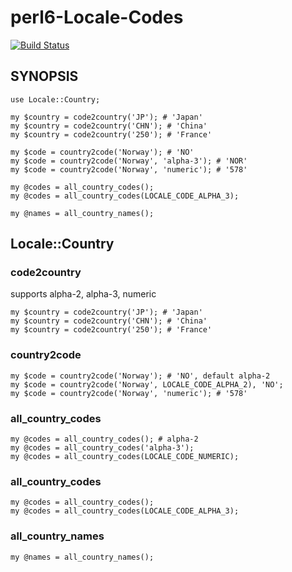 # perl6-Locale-Codes

[![Build Status](https://travis-ci.org/fayland/perl6-Locale-Codes.svg?branch=master)](https://travis-ci.org/fayland/perl6-Locale-Codes)

## SYNOPSIS

```
use Locale::Country;

my $country = code2country('JP'); # 'Japan'
my $country = code2country('CHN'); # 'China'
my $country = code2country('250'); # 'France'

my $code = country2code('Norway'); # 'NO'
my $code = country2code('Norway', 'alpha-3'); # 'NOR'
my $code = country2code('Norway', 'numeric'); # '578'

my @codes = all_country_codes();
my @codes = all_country_codes(LOCALE_CODE_ALPHA_3);

my @names = all_country_names();
```

## Locale::Country

### code2country

supports alpha-2, alpha-3, numeric

```
my $country = code2country('JP'); # 'Japan'
my $country = code2country('CHN'); # 'China'
my $country = code2country('250'); # 'France'
```

### country2code

```
my $code = country2code('Norway'); # 'NO', default alpha-2
my $code = country2code('Norway', LOCALE_CODE_ALPHA_2), 'NO';
my $code = country2code('Norway', 'numeric'); # '578'
```

### all_country_codes

```
my @codes = all_country_codes(); # alpha-2
my @codes = all_country_codes('alpha-3');
my @codes = all_country_codes(LOCALE_CODE_NUMERIC);
```

### all_country_codes

```
my @codes = all_country_codes();
my @codes = all_country_codes(LOCALE_CODE_ALPHA_3);
```

### all_country_names

```
my @names = all_country_names();
```